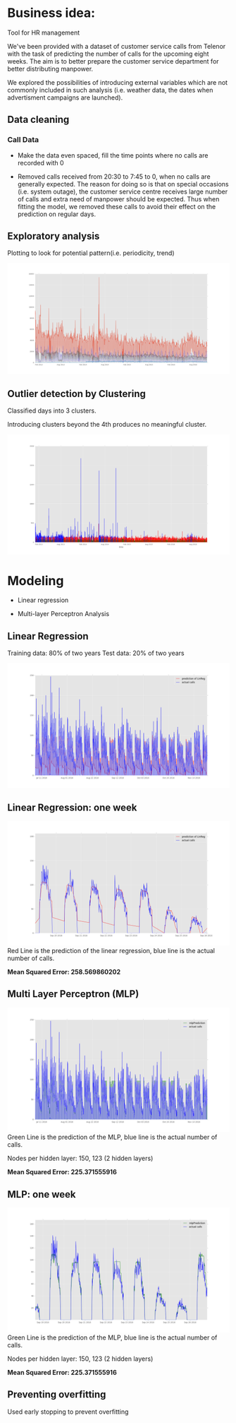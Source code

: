<!-- background: #fff -->
<!-- color: #000 -->
<!-- font: frutiger -->

# Business idea:
Tool for HR management

We've been provided with a dataset of customer service calls from Telenor with the task of predicting the number of calls for the upcoming eight weeks. The aim is to better prepare the customer service department for better distributing manpower.

We explored the possibilities of introducing external variables which are not commonly included in such analysis (i.e. weather data, the dates when advertisment campaigns are launched).

## Data cleaning
### Call Data
* Make the data even spaced, fill the time points where no calls are recorded with 0

* Removed calls received from 20:30 to 7:45 to 0, when no calls are generally expected. The reason for doing so is that on special occasions (i.e. system outage), the customer service centre receives large number of calls and extra need of manpower should be expected. Thus when fitting the model, we removed these calls to avoid their effect on the prediction on regular days.

## Exploratory analysis

Plotting to look for potential pattern(i.e. periodicity, trend)

![alt text](https://github.com/Fransisnk/STK-INF-CC/blob/master/plots/totplot.png "Number of Calls of 4 Types")


## Outlier detection by Clustering

Classified days into 3 clusters. 

Introducing clusters beyond the 4th produces no meaningful cluster.

![alt text](https://github.com/Fransisnk/STK-INF-CC/blob/master/plots/clustertot.png "Calls in 3 Clusters")


# Modeling

* Linear regression

* Multi-layer Perceptron Analysis

## Linear Regression
Training data:  80% of two years
Test data:      20% of two years

![alt text](https://github.com/Fransisnk/STK-INF-CC/blob/master/plots/linRegOverview.png "Overview over the test data of linear regression")

## Linear Regression: one week
![alt text](https://github.com/Fransisnk/STK-INF-CC/blob/master/plots/linRegZoom.png "One week of linear regression")
Red Line is the prediction of the linear regression, blue line is the actual number of calls.

**Mean Squared Error:  258.569860202**

## Multi Layer Perceptron (MLP)
![alt text](https://github.com/Fransisnk/STK-INF-CC/blob/master/plots/MLPOverview.png "Overview over the MLP")
Green Line is the prediction of the MLP, blue line is the actual number of calls.

Nodes per hidden layer: 150, 123 (2 hidden layers)

**Mean Squared Error:  225.371555916**

## MLP: one week
![alt text](https://github.com/Fransisnk/STK-INF-CC/blob/master/plots/MLPZoom.png "One week of MLP")
Green Line is the prediction of the MLP, blue line is the actual number of calls.

Nodes per hidden layer: 150, 123 (2 hidden layers)

**Mean Squared Error:  225.371555916**

## Preventing overfitting

Used early stopping to prevent overfitting
